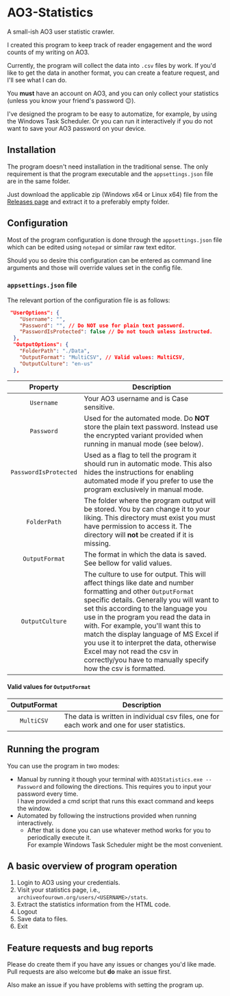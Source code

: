 # AO3-Statistics

A small-ish AO3 user statistic crawler.

I created this program to keep track of reader engagement and the word counts of my writing on AO3.

Currently, the program will collect the data into `.csv` files by work. If you'd like to get the data in another format, you can create a feature request, and I'll see what I can do.

You **must** have an account on AO3, and you can only collect your statistics (unless you know your friend's password :wink:).

I've designed the program to be easy to automatize, for example, by using the Windows Task Scheduler. Or you can run it interactively if you do not want to save your AO3 password on your device.

## Installation

The program doesn't need installation in the traditional sense. The only requirement is that the program executable and the `appsettings.json` file are in the same folder.

Just download the applicable zip (Windows x64 or Linux x64) file from the [Releases page](https://github.com/SpaceBeeGaming/AO3-Statistics/releases/latest) and extract it to a preferably empty folder.

## Configuration

Most of the program configuration is done through the `appsettings.json` file which can be edited using `notepad` or similar raw text editor.

Should you so desire this configuration can be entered as command line arguments and those will override values set in the config file.

### `appsettings.json` file

The relevant portion of the configuration file is as follows:

```json
 "UserOptions": {
    "Username": "",
    "Password": "", // Do NOT use for plain text password. 
    "PasswordIsProtected": false // Do not touch unless instructed.
  },
  "OutputOptions": {
    "FolderPath": "./Data",
    "OutputFormat": "MultiCSV", // Valid values: MultiCSV,
    "OutputCulture": "en-us"
  },
```

Property | Description
:---: | ---
`Username` | Your AO3 username and is Case sensitive.
`Password` | Used for the automated mode. Do **NOT** store the plain text password. Instead use the encrypted variant provided when running in manual mode (see below).
`PasswordIsProtected` | Used as a flag to tell the program it should run in automatic mode. This also hides the instructions for enabling automated mode if you prefer to use the program exclusively in manual mode.
`FolderPath` | The folder where the program output will be stored. You by can change it to your liking. This directory must exist you must have permission to access it. The directory will **not** be created if it is missing.
`OutputFormat` | The format in which the data is saved. See bellow for valid values.
`OutputCulture`| The culture to use for output. This will affect things like date and number formatting and other `OutputFormat` specific details. Generally you will want to set this according to the language you use in the program you read the data in with. For example, you'll want this to match the display language of MS Excel if you use it to interpret the data, otherwise Excel may not read the csv in correctly/you have to manually specify how the csv is formatted.

#### Valid values for `OutputFormat`

OutputFormat | Description
:---: | ---
`MultiCSV` | The data is written in individual csv files, one for each work and one for user statistics.

## Running the program

You can use the program in two modes:

- Manual by running it though your terminal with `AO3Statistics.exe --Password` and following the directions. This requires you to input your password every time.  
  I have provided a cmd script that runs this exact command and keeps the window.
- Automated by following the instructions provided when running interactively.
  - After that is done you can use whatever method works for you to periodically execute it.  
    For example Windows Task Scheduler might be the most convenient.

## A basic overview of program operation

1. Login to AO3 using your credentials.
2. Visit your statistics page, i.e., `archiveofourown.org/users/<USERNAME>/stats`.
3. Extract the statistics information from the HTML code.
4. Logout
5. Save data to files.
6. Exit

## Feature requests and bug reports

Please do create them if you have any issues or changes you'd like made. Pull requests are also welcome but **do** make an issue first.

Also make an issue if you have problems with setting the program up.
